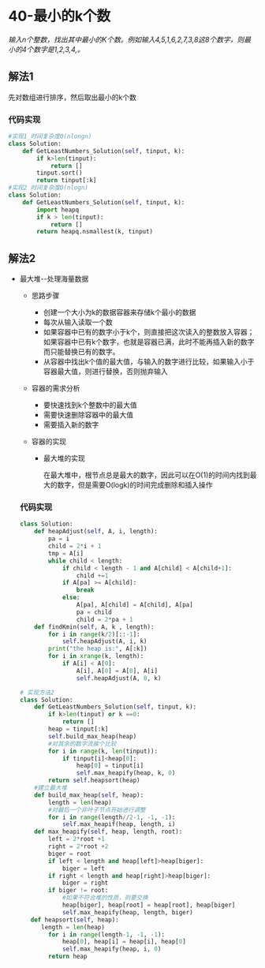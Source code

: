 # 40-最小的k个数

*输入n个整数，找出其中最小的K个数。例如输入4,5,1,6,2,7,3,8这8个数字，则最小的4个数字是1,2,3,4,。*

## 解法1

先对数组进行排序，然后取出最小的k个数

### 代码实现

```python
#实现1 时间复杂度O(nlongn)
class Solution:
    def GetLeastNumbers_Solution(self, tinput, k):
        if k>len(tinput):
            return []
        tinput.sort()
        return tinput[:k]
#实现2 时间复杂度O(nlogn)
class Solution:
    def GetLeastNumbers_Solution(self, tinput, k):
        import heapq
        if k > len(tinput):
            return []
        return heapq.nsmallest(k, tinput)
```

## 解法2

- 最大堆--处理海量数据

  - 思路步骤

    - 创建一个大小为k的数据容器来存储k个最小的数据
    - 每次从输入读取一个数
    - 如果容器中已有的数字小于k个，则直接把这次读入的整数放入容器；如果容器中已有k个数字，也就是容器已满，此时不能再插入新的数字而只能替换已有的数字。
    - 从容器中找出k个值的最大值，与输入的数字进行比较，如果输入小于容器最大值，则进行替换，否则抛弃输入

  - 容器的需求分析

    - 要快速找到k个整数中的最大值
    - 需要快速删除容器中的最大值
    - 需要插入新的数字

  - 容器的实现

    - 最大堆的实现

      在最大堆中，根节点总是最大的数字，因此可以在O(1)的时间内找到最大的数字，但是需要O(logk)的时间完成删除和插入操作

  

  ### 代码实现

  ```python
  class Solution:
      def heapAdjust(self, A, i, length):
          pa = i
          child = 2*i + 1
          tmp = A[i]
          while child < length:
              if child < length - 1 and A[child] < A[child+1]:
                  child +=1
              if A[pa] >= A[child]:
                  break
              else:
                  A[pa], A[child] = A[child], A[pa]
                  pa = child
                  child = 2*pa + 1
      def findKmin(self, A, k , length):
          for i in range(k/2)[::-1]:
              self.heapAdjust(A, i, k)
          print("the heap is:", A[:k])
          for i in xrange(k, length):
              if A[i] < A[0]:
                  A[i], A[0] = A[0], A[i]
                  self.heapAdjust(A, 0, k)
  ```

  

  ```python
  # 实现方法2
  class Solution:
      def GetLeastNumbers_Solution(self, tinput, k):
          if k>len(tinput) or k ==0:
              return []
          heap = tinput[:k]
          self.build_max_heap(heap)
          #对其余的数字流挨个比较
          for i in range(k, len(tinput)):
              if tinput[i]<heap[0]:
                  heap[0] = tinput[i]
                  self.max_heapify(heap, k, 0)
          return self.heapsort(heap)
      #建立最大堆
      def build_max_heap(self, heap):
          length = len(heap)
          #对最后一个非叶子节点开始进行调整
          for i in range(length//2-1, -1, -1):
              self.max_heapif(heap, length, i)
      def max_heapify(self, heap, length, root):
          left = 2*root +1
          right = 2*root +2
          biger = root
          if left < length and heap[left]>heap[biger]:
              biger = left
          if right < length and heap[right]>heap[biger]:
              biger = right
          if biger != root:
              #如果不符合堆的性质，则要交换
              heap[biger], heap[root] = heap[root], heap[biger]
              self.max_heapify(heap, length, biger)
     def heapsort(self, heap):
      	length = len(heap)
          for i in range(length-1, -1, -1):
              heap[0], heap[i] = heap[i], heap[0]
              self.max_heapify(heap, i, 0)
          return heap
  ```

  
